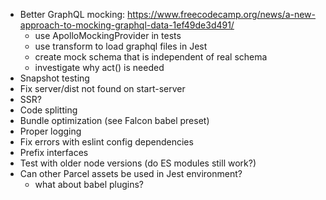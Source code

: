 * Better GraphQL mocking: https://www.freecodecamp.org/news/a-new-approach-to-mocking-graphql-data-1ef49de3d491/
  * use ApolloMockingProvider in tests
  * use transform to load graphql files in Jest
  * create mock schema that is independent of real schema
  * investigate why act() is needed
* Snapshot testing
* Fix server/dist not found on start-server
* SSR?
* Code splitting
* Bundle optimization (see Falcon babel preset)
* Proper logging
* Fix errors with eslint config dependencies
* Prefix interfaces
* Test with older node versions (do ES modules still work?)
* Can other Parcel assets be used in Jest environment?
  * what about babel plugins?
